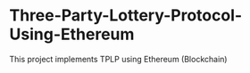 # Three-Party-Lottery-Protocol-Using-Ethereum
This project implements TPLP using Ethereum (Blockchain)
